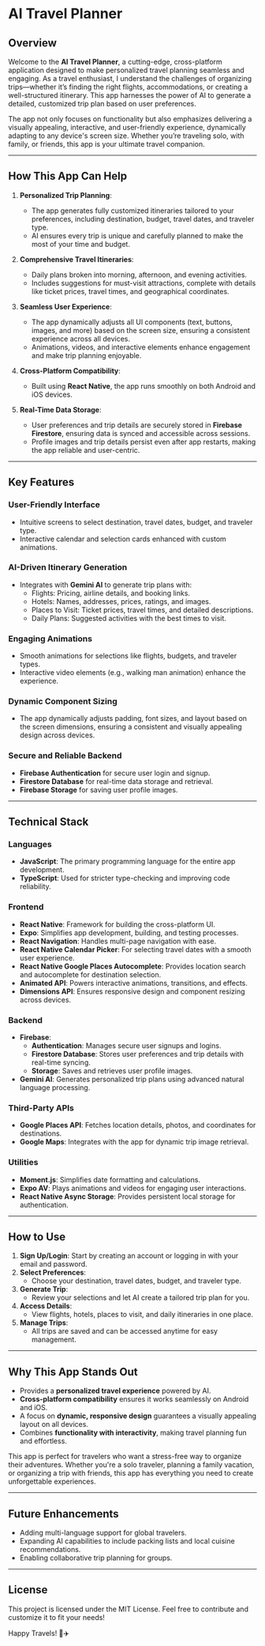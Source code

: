 # AI Travel Planner

## **Overview**

Welcome to the **AI Travel Planner**, a cutting-edge, cross-platform application designed to make personalized travel planning seamless and engaging. As a travel enthusiast, I understand the challenges of organizing trips—whether it’s finding the right flights, accommodations, or creating a well-structured itinerary. This app harnesses the power of AI to generate a detailed, customized trip plan based on user preferences.

The app not only focuses on functionality but also emphasizes delivering a visually appealing, interactive, and user-friendly experience, dynamically adapting to any device's screen size. Whether you’re traveling solo, with family, or friends, this app is your ultimate travel companion.

---

## **How This App Can Help**

1. **Personalized Trip Planning**:
   - The app generates fully customized itineraries tailored to your preferences, including destination, budget, travel dates, and traveler type.
   - AI ensures every trip is unique and carefully planned to make the most of your time and budget.

2. **Comprehensive Travel Itineraries**:
   - Daily plans broken into morning, afternoon, and evening activities.
   - Includes suggestions for must-visit attractions, complete with details like ticket prices, travel times, and geographical coordinates.

3. **Seamless User Experience**:
   - The app dynamically adjusts all UI components (text, buttons, images, and more) based on the screen size, ensuring a consistent experience across all devices.
   - Animations, videos, and interactive elements enhance engagement and make trip planning enjoyable.

4. **Cross-Platform Compatibility**:
   - Built using **React Native**, the app runs smoothly on both Android and iOS devices.

5. **Real-Time Data Storage**:
   - User preferences and trip details are securely stored in **Firebase Firestore**, ensuring data is synced and accessible across sessions.
   - Profile images and trip details persist even after app restarts, making the app reliable and user-centric.

---

## **Key Features**

### **User-Friendly Interface**
- Intuitive screens to select destination, travel dates, budget, and traveler type.
- Interactive calendar and selection cards enhanced with custom animations.

### **AI-Driven Itinerary Generation**
- Integrates with **Gemini AI** to generate trip plans with:
  - Flights: Pricing, airline details, and booking links.
  - Hotels: Names, addresses, prices, ratings, and images.
  - Places to Visit: Ticket prices, travel times, and detailed descriptions.
  - Daily Plans: Suggested activities with the best times to visit.

### **Engaging Animations**
- Smooth animations for selections like flights, budgets, and traveler types.
- Interactive video elements (e.g., walking man animation) enhance the experience.

### **Dynamic Component Sizing**
- The app dynamically adjusts padding, font sizes, and layout based on the screen dimensions, ensuring a consistent and visually appealing design across devices.

### **Secure and Reliable Backend**
- **Firebase Authentication** for secure user login and signup.
- **Firestore Database** for real-time data storage and retrieval.
- **Firebase Storage** for saving user profile images.

---

## **Technical Stack**

### **Languages**
- **JavaScript**: The primary programming language for the entire app development.
- **TypeScript**: Used for stricter type-checking and improving code reliability.

### **Frontend**
- **React Native**: Framework for building the cross-platform UI.
- **Expo**: Simplifies app development, building, and testing processes.
- **React Navigation**: Handles multi-page navigation with ease.
- **React Native Calendar Picker**: For selecting travel dates with a smooth user experience.
- **React Native Google Places Autocomplete**: Provides location search and autocomplete for destination selection.
- **Animated API**: Powers interactive animations, transitions, and effects.
- **Dimensions API**: Ensures responsive design and component resizing across devices.

### **Backend**
- **Firebase**:
  - **Authentication**: Manages secure user signups and logins.
  - **Firestore Database**: Stores user preferences and trip details with real-time syncing.
  - **Storage**: Saves and retrieves user profile images.
- **Gemini AI**: Generates personalized trip plans using advanced natural language processing.

### **Third-Party APIs**
- **Google Places API**: Fetches location details, photos, and coordinates for destinations.
- **Google Maps**: Integrates with the app for dynamic trip image retrieval.

### **Utilities**
- **Moment.js**: Simplifies date formatting and calculations.
- **Expo AV**: Plays animations and videos for engaging user interactions.
- **React Native Async Storage**: Provides persistent local storage for authentication.

---

## **How to Use**

1. **Sign Up/Login**: Start by creating an account or logging in with your email and password.
2. **Select Preferences**:
   - Choose your destination, travel dates, budget, and traveler type.
3. **Generate Trip**:
   - Review your selections and let AI create a tailored trip plan for you.
4. **Access Details**:
   - View flights, hotels, places to visit, and daily itineraries in one place.
5. **Manage Trips**:
   - All trips are saved and can be accessed anytime for easy management.

---

## **Why This App Stands Out**

- Provides a **personalized travel experience** powered by AI.
- **Cross-platform compatibility** ensures it works seamlessly on Android and iOS.
- A focus on **dynamic, responsive design** guarantees a visually appealing layout on all devices.
- Combines **functionality with interactivity**, making travel planning fun and effortless.

This app is perfect for travelers who want a stress-free way to organize their adventures. Whether you're a solo traveler, planning a family vacation, or organizing a trip with friends, this app has everything you need to create unforgettable experiences.

---

## **Future Enhancements**

- Adding multi-language support for global travelers.
- Expanding AI capabilities to include packing lists and local cuisine recommendations.
- Enabling collaborative trip planning for groups.

---

## **License**

This project is licensed under the MIT License. Feel free to contribute and customize it to fit your needs!

Happy Travels! 🎒✈️
